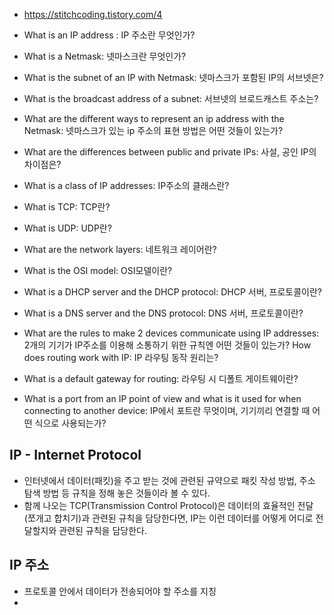 + https://stitchcoding.tistory.com/4

+ What is an IP address : IP 주소란 무엇인가?
+ What is a Netmask: 넷마스크란 무엇인가?
+ What is the subnet of an IP with Netmask: 넷마스크가 포함된 IP의 서브넷은?
+ What is the broadcast address of a subnet: 서브넷의 브로드캐스트 주소는?
+ What are the different ways to represent an ip address with the Netmask: 넷마스크가 있는 ip 주소의 표현 방법은 어떤 것들이 있는가?
+ What are the differences between public and private IPs: 사설, 공인 IP의 차이점은?
+ What is a class of IP addresses: IP주소의 클래스란?
+ What is TCP: TCP란?
+ What is UDP: UDP란?
+ What are the network layers: 네트워크 레이어란?
+ What is the OSI model: OSI모델이란?
+ What is a DHCP server and the DHCP protocol: DHCP 서버, 프로토콜이란?
+ What is a DNS server and the DNS protocol: DNS 서버, 프로토콜이란?
+ What are the rules to make 2 devices communicate using IP addresses: 2개의 기기가 IP주소를 이용해 소통하기 위한 규칙엔 어떤 것들이 있는가?
How does routing work with IP: IP 라우팅 동작 원리는?
+ What is a default gateway for routing: 라우팅 시 디폴트 게이트웨이란?
+ What is a port from an IP point of view and what is it used for when connecting to another device: IP에서 포트란 무엇이며, 기기끼리 연결할 때 어떤 식으로 사용되는가?

IP - Internet Protocol
---
+ 인터넷에서 데이터(패킷)을 주고 받는 것에 관련된 규약으로 패킷 작성 방법, 주소 탐색 방법 등 규칙을 정해 놓은 것들이라 볼 수 있다.
+ 함께 나오는 TCP(Transmission Control Protocol)은 데이터의 효율적인 전달(쪼개고 합치기)과 관련된 규칙을 담당한다면, IP는 이런 데이터를 어떻게 어디로 전달할지와 관련된 규칙을 담당한다.

IP 주소
---
+ 프로토콜 안에서 데이터가 전송되어야 할 주소를 지칭
+ 